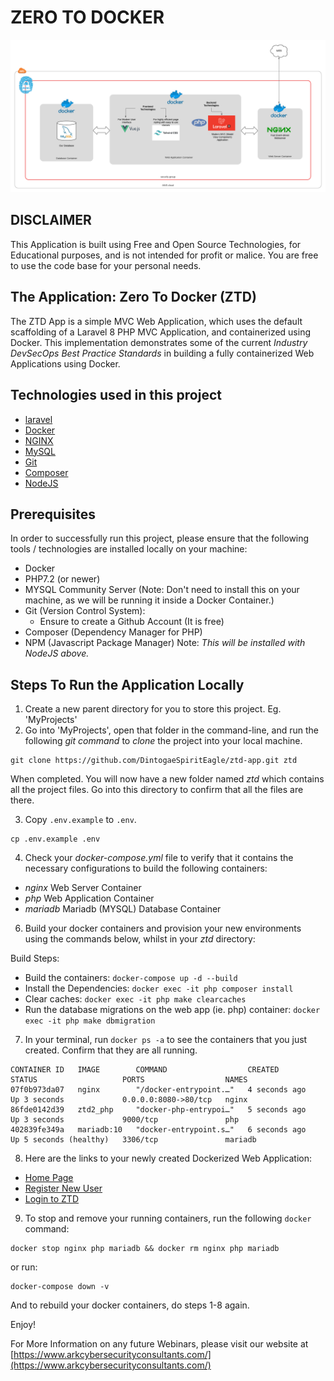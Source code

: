 # **ZERO TO DOCKER**
![ZTD Network Schema](public/img/DockerizedApp.png)
## DISCLAIMER
This Application is built using Free and Open Source Technologies, for Educational purposes, and is not intended for profit or malice. You are free to use the code base for your personal needs.

## The Application: Zero To Docker (ZTD)
The ZTD App is a simple MVC Web Application, which uses the default scaffolding of a Laravel 8 PHP MVC Application, and containerized using Docker. This implementation demonstrates some of the current _Industry DevSecOps Best Practice Standards_ in building a fully containerized Web Applications using Docker.

## Technologies used in this project
- [laravel](https://laravel.com/docs)
- [Docker](https://www.docker.com/)
- [NGINX](https://www.nginx.com/)
- [MySQL](https://www.mysql.com/)
- [Git](https://git-scm.com/)
- [Composer](https://getcomposer.org/)
- [NodeJS](https://nodejs.org/en/)

## Prerequisites
In order to successfully run this project, please ensure that the following tools / technologies are installed locally on your machine:
* Docker
* PHP7.2 (or newer)
* MYSQL Community Server (Note: Don't need to install this on your machine, as we will be running it inside a Docker Container.)
* Git (Version Control System):
    * Ensure to create a Github Account (It is free)
* Composer (Dependency Manager for PHP)
* NPM (Javascript Package Manager) Note: _This will be installed with NodeJS above._

## Steps To Run the Application Locally
1. Create a new parent directory for you to store this project. Eg. 'MyProjects'
2. Go into 'MyProjects', open that folder in the command-line, and run the following _git command_ to _clone_ the project into your local machine.
```
git clone https://github.com/DintogaeSpiritEagle/ztd-app.git ztd
```
When completed. You will now have a new folder named _ztd_ which contains all the project files. Go into this directory to confirm that all the files are there.

3. Copy `.env.example` to `.env`.
```
cp .env.example .env
```
4. Check your _docker-compose.yml_ file to verify that it contains the necessary configurations to build the following containers:
* _nginx_ Web Server Container
* _php_ Web Application Container
* _mariadb_ Mariadb (MYSQL) Database Container
6. Build your docker containers and provision your new environments using the commands below, whilst in your _ztd_ directory:

Build Steps:
* Build the containers: `docker-compose up -d --build`
* Install the Dependencies: `docker exec -it php composer install`
* Clear caches: `docker exec -it php make clearcaches`
* Run the database migrations on the web app (ie. php) container: `docker exec -it php make dbmigration`

7. In your terminal, run `docker ps -a` to see the containers that you just created. Confirm that they are all running.
```
CONTAINER ID   IMAGE        COMMAND                  CREATED         STATUS                   PORTS                  NAMES
07f0b973da07   nginx        "/docker-entrypoint.…"   4 seconds ago   Up 3 seconds             0.0.0.0:8080->80/tcp   nginx
86fde0142d39   ztd2_php     "docker-php-entrypoi…"   5 seconds ago   Up 3 seconds             9000/tcp               php
402839fe349a   mariadb:10   "docker-entrypoint.s…"   6 seconds ago   Up 5 seconds (healthy)   3306/tcp               mariadb
```
8. Here are the links to your newly created Dockerized Web Application:

* [Home Page](http://localhost:8080)
* [Register New User](http://localhost:8080/register)
* [Login to ZTD](http://localhost:8080/login)

9. To stop and remove your running containers, run the following `docker` command:
```
docker stop nginx php mariadb && docker rm nginx php mariadb
```
or run:
```
docker-compose down -v
```
And to rebuild your docker containers, do steps 1-8 again.

Enjoy!

For More Information on any future Webinars, please visit our website at [https://www.arkcybersecurityconsultants.com/](https://www.arkcybersecurityconsultants.com/)
